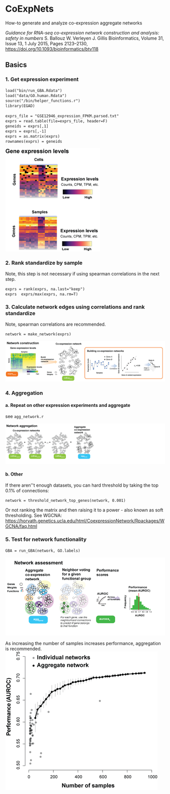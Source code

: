 # CoExpNets
How-to generate and analyze co-expression aggregate networks

_Guidance for RNA-seq co-expression network construction and analysis: safety in numbers_
S. Ballouz  W. Verleyen  J. Gillis
Bioinformatics, Volume 31, Issue 13, 1 July 2015, Pages 2123–2130,
https://doi.org/10.1093/bioinformatics/btv118


## Basics 
### 1. Get expression experiment 
``` 
load("bin/run_GBA.Rdata")
load("data/GO.human.Rdata")
source("/bin/helper_functions.r")
library(EGAD)

exprs_file = "GSE12946_expression_FPKM.parsed.txt"
exprs = read.table(file=exprs_file, header=F)
geneids = exprs[,1]
exprs = exprs[,-1]
exprs = as.matrix(exprs) 
rownames(exprs) = geneids
```
![summary](imgs/expression.png "exp")

### 2. Rank standardize by sample 
Note, this step is not necessary if using spearman correlations in the next step. 
``` 
exprs = rank(exprs, na.last="keep")
exprs  exprs/max(exprs, na.rm=T)
```

### 3. Calculate network edges using correlations and rank standardize
Note, spearman correlations are recommended. 
``` 
network = make_network(exprs) 
```
![summary](imgs/schematic.png "schematic")

### 4. Aggregation  
#### a. Repeat on other expression experiments and aggregate 
see ```agg_network.r```

![summary](imgs/netagg.png "aggre")
  
#### b. Other 
If there aren''t enough datasets, you can hard threshold by taking the top 0.1% of connections:  
```
network = threshold_network_top_genes(network, 0.001)
```
Or not ranking the matrix and then raising it to a power - also known as soft thresholding. See WGCNA: https://horvath.genetics.ucla.edu/html/CoexpressionNetwork/Rpackages/WGCNA/faq.html


### 5. Test for network functionality 
``` 
GBA = run_GBA(network, GO.labels)
``` 
![perf1](imgs/assess.png "egad") 

As increasing the number of samples increases performance, aggregation is recommended. 
![perf2](imgs/coexpp.png "performance")

